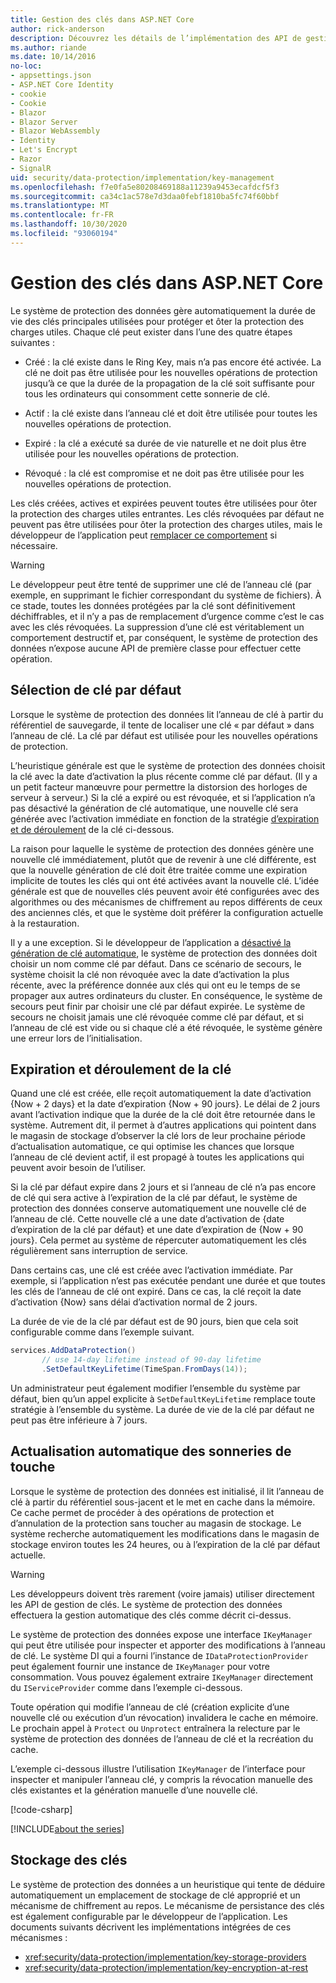 ```yaml
---
title: Gestion des clés dans ASP.NET Core
author: rick-anderson
description: Découvrez les détails de l’implémentation des API de gestion de clés de protection des données ASP.NET Core.
ms.author: riande
ms.date: 10/14/2016
no-loc:
- appsettings.json
- ASP.NET Core Identity
- cookie
- Cookie
- Blazor
- Blazor Server
- Blazor WebAssembly
- Identity
- Let's Encrypt
- Razor
- SignalR
uid: security/data-protection/implementation/key-management
ms.openlocfilehash: f7e0fa5e80208469188a11239a9453ecafdcf5f3
ms.sourcegitcommit: ca34c1ac578e7d3daa0febf1810ba5fc74f60bbf
ms.translationtype: MT
ms.contentlocale: fr-FR
ms.lasthandoff: 10/30/2020
ms.locfileid: "93060194"
---
```

# <a name="key-management-in-aspnet-core"></a>Gestion des clés dans ASP.NET Core

<a name="data-protection-implementation-key-management"></a>

Le système de protection des données gère automatiquement la durée de vie des clés principales utilisées pour protéger et ôter la protection des charges utiles. Chaque clé peut exister dans l’une des quatre étapes suivantes :

* Créé : la clé existe dans le Ring Key, mais n’a pas encore été activée. La clé ne doit pas être utilisée pour les nouvelles opérations de protection jusqu’à ce que la durée de la propagation de la clé soit suffisante pour tous les ordinateurs qui consomment cette sonnerie de clé.

* Actif : la clé existe dans l’anneau clé et doit être utilisée pour toutes les nouvelles opérations de protection.

* Expiré : la clé a exécuté sa durée de vie naturelle et ne doit plus être utilisée pour les nouvelles opérations de protection.

* Révoqué : la clé est compromise et ne doit pas être utilisée pour les nouvelles opérations de protection.

Les clés créées, actives et expirées peuvent toutes être utilisées pour ôter la protection des charges utiles entrantes. Les clés révoquées par défaut ne peuvent pas être utilisées pour ôter la protection des charges utiles, mais le développeur de l’application peut [remplacer ce comportement](xref:security/data-protection/consumer-apis/dangerous-unprotect#data-protection-consumer-apis-dangerous-unprotect) si nécessaire.

>[!WARNING]
> Le développeur peut être tenté de supprimer une clé de l’anneau clé (par exemple, en supprimant le fichier correspondant du système de fichiers). À ce stade, toutes les données protégées par la clé sont définitivement déchiffrables, et il n’y a pas de remplacement d’urgence comme c’est le cas avec les clés révoquées. La suppression d’une clé est véritablement un comportement destructif et, par conséquent, le système de protection des données n’expose aucune API de première classe pour effectuer cette opération.

## <a name="default-key-selection"></a>Sélection de clé par défaut

Lorsque le système de protection des données lit l’anneau de clé à partir du référentiel de sauvegarde, il tente de localiser une clé « par défaut » dans l’anneau de clé. La clé par défaut est utilisée pour les nouvelles opérations de protection.

L’heuristique générale est que le système de protection des données choisit la clé avec la date d’activation la plus récente comme clé par défaut. (Il y a un petit facteur manœuvre pour permettre la distorsion des horloges de serveur à serveur.) Si la clé a expiré ou est révoquée, et si l’application n’a pas désactivé la génération de clé automatique, une nouvelle clé sera générée avec l’activation immédiate en fonction de la stratégie [d’expiration et de déroulement](xref:security/data-protection/implementation/key-management#data-protection-implementation-key-management-expiration) de la clé ci-dessous.

La raison pour laquelle le système de protection des données génère une nouvelle clé immédiatement, plutôt que de revenir à une clé différente, est que la nouvelle génération de clé doit être traitée comme une expiration implicite de toutes les clés qui ont été activées avant la nouvelle clé. L’idée générale est que de nouvelles clés peuvent avoir été configurées avec des algorithmes ou des mécanismes de chiffrement au repos différents de ceux des anciennes clés, et que le système doit préférer la configuration actuelle à la restauration.

Il y a une exception. Si le développeur de l’application a [désactivé la génération de clé automatique](xref:security/data-protection/configuration/overview#disableautomatickeygeneration), le système de protection des données doit choisir un nom comme clé par défaut. Dans ce scénario de secours, le système choisit la clé non révoquée avec la date d’activation la plus récente, avec la préférence donnée aux clés qui ont eu le temps de se propager aux autres ordinateurs du cluster. En conséquence, le système de secours peut finir par choisir une clé par défaut expirée. Le système de secours ne choisit jamais une clé révoquée comme clé par défaut, et si l’anneau de clé est vide ou si chaque clé a été révoquée, le système génère une erreur lors de l’initialisation.

<a name="data-protection-implementation-key-management-expiration"></a>

## <a name="key-expiration-and-rolling"></a>Expiration et déroulement de la clé

Quand une clé est créée, elle reçoit automatiquement la date d’activation {Now + 2 days} et la date d’expiration {Now + 90 jours}. Le délai de 2 jours avant l’activation indique que la durée de la clé doit être retournée dans le système. Autrement dit, il permet à d’autres applications qui pointent dans le magasin de stockage d’observer la clé lors de leur prochaine période d’actualisation automatique, ce qui optimise les chances que lorsque l’anneau de clé devient actif, il est propagé à toutes les applications qui peuvent avoir besoin de l’utiliser.

Si la clé par défaut expire dans 2 jours et si l’anneau de clé n’a pas encore de clé qui sera active à l’expiration de la clé par défaut, le système de protection des données conserve automatiquement une nouvelle clé de l’anneau de clé. Cette nouvelle clé a une date d’activation de {date d’expiration de la clé par défaut} et une date d’expiration de {Now + 90 jours}. Cela permet au système de répercuter automatiquement les clés régulièrement sans interruption de service.

Dans certains cas, une clé est créée avec l’activation immédiate. Par exemple, si l’application n’est pas exécutée pendant une durée et que toutes les clés de l’anneau de clé ont expiré. Dans ce cas, la clé reçoit la date d’activation {Now} sans délai d’activation normal de 2 jours.

La durée de vie de la clé par défaut est de 90 jours, bien que cela soit configurable comme dans l’exemple suivant.

```csharp
services.AddDataProtection()
       // use 14-day lifetime instead of 90-day lifetime
       .SetDefaultKeyLifetime(TimeSpan.FromDays(14));
```

Un administrateur peut également modifier l’ensemble du système par défaut, bien qu’un appel explicite à `SetDefaultKeyLifetime` remplace toute stratégie à l’ensemble du système. La durée de vie de la clé par défaut ne peut pas être inférieure à 7 jours.

## <a name="automatic-key-ring-refresh"></a>Actualisation automatique des sonneries de touche

Lorsque le système de protection des données est initialisé, il lit l’anneau de clé à partir du référentiel sous-jacent et le met en cache dans la mémoire. Ce cache permet de procéder à des opérations de protection et d’annulation de la protection sans toucher au magasin de stockage. Le système recherche automatiquement les modifications dans le magasin de stockage environ toutes les 24 heures, ou à l’expiration de la clé par défaut actuelle.

>[!WARNING]
> Les développeurs doivent très rarement (voire jamais) utiliser directement les API de gestion de clés. Le système de protection des données effectuera la gestion automatique des clés comme décrit ci-dessus.

Le système de protection des données expose une interface `IKeyManager` qui peut être utilisée pour inspecter et apporter des modifications à l’anneau de clé. Le système DI qui a fourni l’instance de `IDataProtectionProvider` peut également fournir une instance de `IKeyManager` pour votre consommation. Vous pouvez également extraire `IKeyManager` directement du `IServiceProvider` comme dans l’exemple ci-dessous.

Toute opération qui modifie l’anneau de clé (création explicite d’une nouvelle clé ou exécution d’un révocation) invalidera le cache en mémoire. Le prochain appel à `Protect` ou `Unprotect` entraînera la relecture par le système de protection des données de l’anneau de clé et la recréation du cache.

L’exemple ci-dessous illustre l’utilisation `IKeyManager` de l’interface pour inspecter et manipuler l’anneau clé, y compris la révocation manuelle des clés existantes et la génération manuelle d’une nouvelle clé.

[!code-csharp[](key-management/samples/key-management.cs)]

[!INCLUDE[about the series](~/includes/code-comments-loc.md)]

## <a name="key-storage"></a>Stockage des clés

Le système de protection des données a un heuristique qui tente de déduire automatiquement un emplacement de stockage de clé approprié et un mécanisme de chiffrement au repos. Le mécanisme de persistance des clés est également configurable par le développeur de l’application. Les documents suivants décrivent les implémentations intégrées de ces mécanismes :

* <xref:security/data-protection/implementation/key-storage-providers>
* <xref:security/data-protection/implementation/key-encryption-at-rest>
